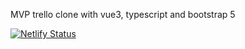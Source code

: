 MVP trello clone with vue3, typescript and bootstrap 5


[![Netlify Status](https://api.netlify.com/api/v1/badges/8dd9bbe5-fad8-4144-aa0e-8baf624c5016/deploy-status)](https://app.netlify.com/sites/mvp-trello-clone/deploys)
